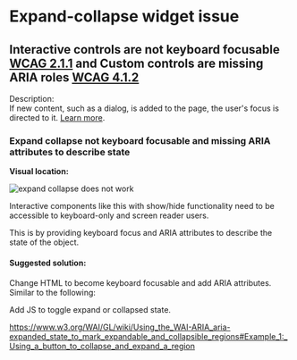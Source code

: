 # Expand-collapse widget issue

## Interactive controls are not keyboard focusable [WCAG 2.1.1](https://www.w3.org/WAI/WCAG21/quickref/?versions=2.0#keyboard) and Custom controls are missing ARIA roles [WCAG 4.1.2](https://www.w3.org/WAI/WCAG21/quickref/?versions=2.0#name-role-value)


Description:<br>
If new content, such as a dialog, is added to the page, the user&#39;s focus is directed to it. [Learn more](https://web.dev/managed-focus/).


### Expand collapse not keyboard focusable and missing ARIA attributes to describe state

__Visual location:__

![expand collapse does not work](assets/expand-collapse.png)

Interactive components like this with show/hide functionality need to be accessible to keyboard-only and screen reader users.

This is by providing keyboard focus and ARIA attributes to describe the state of the object.

#### Suggested solution:

Change HTML to become keyboard focusable and add ARIA attributes. Similar to the following:


Add JS to toggle expand or collapsed state.

<https://www.w3.org/WAI/GL/wiki/Using_the_WAI-ARIA_aria-expanded_state_to_mark_expandable_and_collapsible_regions#Example_1:_Using_a_button_to_collapse_and_expand_a_region>
